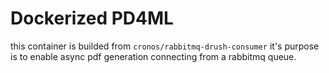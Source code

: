 # Dockerized PD4ML
this container is builded from `cronos/rabbitmq-drush-consumer` it's purpose is
to enable async pdf generation connecting from a rabbitmq queue.
